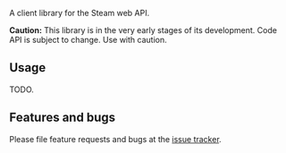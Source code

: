 A client library for the Steam web API.

**Caution:** This library is in the very early stages of its development.
Code API is subject to change. Use with caution.

## Usage

TODO.

## Features and bugs

Please file feature requests and bugs at the [issue tracker][tracker].

[tracker]: https://github.com/paoloposo/steam_client/issues
